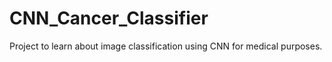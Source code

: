 # CNN_Cancer_Classifier
Project to learn about image classification using CNN for medical purposes.
